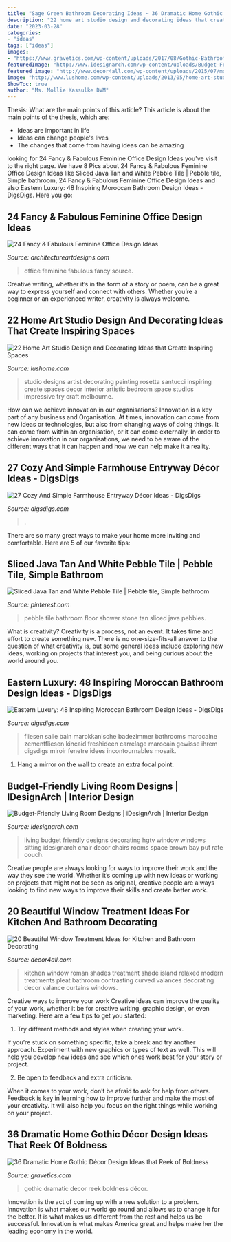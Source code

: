 ```yaml
---
title: "Sage Green Bathroom Decorating Ideas ~ 36 Dramatic Home Gothic Décor Design Ideas That Reek Of Boldness"
description: "22 home art studio design and decorating ideas that create inspiring spaces"
date: "2023-03-28"
categories:
- "ideas"
tags: ["ideas"]
images:
- "https://www.gravetics.com/wp-content/uploads/2017/08/Gothic-Bathrooms-and-Design-Ideas.jpg"
featuredImage: "http://www.idesignarch.com/wp-content/uploads/Budget-Friendly-Living-Room-Design_8.jpg"
featured_image: "http://www.decor4all.com/wp-content/uploads/2015/07/modern-kitchen-decor-roman-shades-window-treatment-ideas-3.jpg"
image: "http://www.lushome.com/wp-content/uploads/2013/05/home-art-studio-ideas-design-decor-13.jpg"
ShowToc: true
author: "Ms. Mollie Kassulke DVM"
---
```



Thesis: What are the main points of this article?
This article is about the main points of the thesis, which are: 
- Ideas are important in life
- Ideas can change people's lives
- The changes that come from having ideas can be amazing

	

		
looking for 24 Fancy &amp; Fabulous Feminine Office Design Ideas you've visit to the right page. We have 8 Pics about 24 Fancy &amp; Fabulous Feminine Office Design Ideas like Sliced Java Tan and White Pebble Tile | Pebble tile, Simple bathroom, 24 Fancy &amp; Fabulous Feminine Office Design Ideas and also Eastern Luxury: 48 Inspiring Moroccan Bathroom Design Ideas - DigsDigs. Here you go:
		
    
## 24 Fancy &amp; Fabulous Feminine Office Design Ideas

<img loading=lazy src="https://www.architectureartdesigns.com/wp-content/uploads/2014/02/755.jpg" onerror="this.onerror=null;this.src='https://tse3.mm.bing.net/th?id=OIP.jtl98cATybksqmacMW14TQAAAA&amp;pid=15.1';" alt="24 Fancy &amp; Fabulous Feminine Office Design Ideas">

_Source: architectureartdesigns.com_

>office feminine fabulous fancy source. 

	

Creative writing, whether it’s in the form of a story or poem, can be a great way to express yourself and connect with others. Whether you’re a beginner or an experienced writer, creativity is always welcome.

    
## 22 Home Art Studio Design And Decorating Ideas That Create Inspiring Spaces

<img loading=lazy src="http://www.lushome.com/wp-content/uploads/2013/05/home-art-studio-ideas-design-decor-13.jpg" onerror="this.onerror=null;this.src='https://tse4.mm.bing.net/th?id=OIP.uy_2wqem57DAE9P9bVcWqQHaKO&amp;pid=15.1';" alt="22 Home Art Studio Design and Decorating Ideas that Create Inspiring Spaces">

_Source: lushome.com_

>studio designs artist decorating painting rosetta santucci inspiring create spaces decor interior artistic bedroom space studios impressive try craft melbourne. 

	

How can we achieve innovation in our organisations?
Innovation is a key part of any business and Organisation. At times, innovation can come from new ideas or technologies, but also from changing ways of doing things. It can come from within an organisation, or it can come externally. In order to achieve innovation in our organisations, we need to be aware of the different ways that it can happen and how we can help make it a reality.

    
## 27 Cozy And Simple Farmhouse Entryway Décor Ideas - DigsDigs

<img loading=lazy src="https://www.digsdigs.com/photos/cozy-and-simple-farmhouse-entryway-decor-ideas-24.jpg" onerror="this.onerror=null;this.src='https://tse3.mm.bing.net/th?id=OIP.5XoY7E33n34EK8RyBUcXiQAAAA&amp;pid=15.1';" alt="27 Cozy And Simple Farmhouse Entryway Décor Ideas - DigsDigs">

_Source: digsdigs.com_

>. 

	

There are so many great ways to make your home more inviting and comfortable. Here are 5 of our favorite tips:

    
## Sliced Java Tan And White Pebble Tile | Pebble Tile, Simple Bathroom

<img loading=lazy src="https://i.pinimg.com/736x/f9/75/96/f9759610e7af9c2aa8ff0e48d45094c4.jpg" onerror="this.onerror=null;this.src='https://tse4.mm.bing.net/th?id=OIP.Ti1Isv4t-blUaGxzdyk__gHaKb&amp;pid=15.1';" alt="Sliced Java Tan and White Pebble Tile | Pebble tile, Simple bathroom">

_Source: pinterest.com_

>pebble tile bathroom floor shower stone tan sliced java pebbles. 

	

What is creativity?
Creativity is a process, not an event. It takes time and effort to create something new. There is no one-size-fits-all answer to the question of what creativity is, but some general ideas include exploring new ideas, working on projects that interest you, and being curious about the world around you.

    
## Eastern Luxury: 48 Inspiring Moroccan Bathroom Design Ideas - DigsDigs

<img loading=lazy src="https://www.digsdigs.com/photos/inspiring-moroccan-bathrooms-22.jpg" onerror="this.onerror=null;this.src='https://tse1.mm.bing.net/th?id=OIP.u1TNah1GomoipTEnL_GPbQHaLJ&amp;pid=15.1';" alt="Eastern Luxury: 48 Inspiring Moroccan Bathroom Design Ideas - DigsDigs">

_Source: digsdigs.com_

>fliesen salle bain marokkanische badezimmer bathrooms marocaine zementfliesen kincaid freshideen carrelage marocain gewisse ihrem digsdigs miroir fenetre idees incontournables mosaik. 

	

1. Hang a mirror on the wall to create an extra focal point.

    
## Budget-Friendly Living Room Designs | IDesignArch | Interior Design

<img loading=lazy src="http://www.idesignarch.com/wp-content/uploads/Budget-Friendly-Living-Room-Design_8.jpg" onerror="this.onerror=null;this.src='https://tse1.mm.bing.net/th?id=OIP.mXuch1DOoqxxc919rOS29QHaJ3&amp;pid=15.1';" alt="Budget-Friendly Living Room Designs | iDesignArch | Interior Design">

_Source: idesignarch.com_

>living budget friendly designs decorating hgtv window windows sitting idesignarch chair decor chairs rooms space brown bay put rate couch. 

	

Creative people are always looking for ways to improve their work and the way they see the world. Whether it’s coming up with new ideas or working on projects that might not be seen as original, creative people are always looking to find new ways to improve their skills and create better work.

    
## 20 Beautiful Window Treatment Ideas For Kitchen And Bathroom Decorating

<img loading=lazy src="http://www.decor4all.com/wp-content/uploads/2015/07/modern-kitchen-decor-roman-shades-window-treatment-ideas-3.jpg" onerror="this.onerror=null;this.src='https://tse4.mm.bing.net/th?id=OIP.v-CuyIKENvSYVRcIfahERQHaJ3&amp;pid=15.1';" alt="20 Beautiful Window Treatment Ideas for Kitchen and Bathroom Decorating">

_Source: decor4all.com_

>kitchen window roman shades treatment shade island relaxed modern treatments pleat bathroom contrasting curved valances decorating decor valance curtains windows. 

	

Creative ways to improve your work
Creative ideas can improve the quality of your work, whether it be for creative writing, graphic design, or even marketing. Here are a few tips to get you started:
1. Try different methods and styles when creating your work.

If you’re stuck on something specific, take a break and try another approach. Experiment with new graphics or types of text as well. This will help you develop new ideas and see which ones work best for your story or project.

2. Be open to feedback and extra criticism.

When it comes to your work, don’t be afraid to ask for help from others. Feedback is key in learning how to improve further and make the most of your creativity. It will also help you focus on the right things while working on your project.


    
## 36 Dramatic Home Gothic Décor Design Ideas That Reek Of Boldness

<img loading=lazy src="https://www.gravetics.com/wp-content/uploads/2017/08/Gothic-Bathrooms-and-Design-Ideas.jpg" onerror="this.onerror=null;this.src='https://tse3.mm.bing.net/th?id=OIP.9RQe37L4CVSvbQXhBju-IgHaLH&amp;pid=15.1';" alt="36 Dramatic Home Gothic Décor Design Ideas that Reek of Boldness">

_Source: gravetics.com_

>gothic dramatic decor reek boldness décor. 

	

Innovation is the act of coming up with a new solution to a problem. Innovation is what makes our world go round and allows us to change it for the better. It is what makes us different from the rest and helps us be successful. Innovation is what makes America great and helps make her the leading economy in the world.

